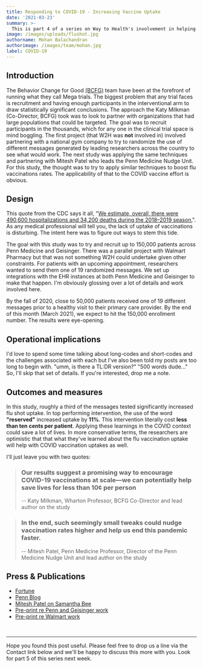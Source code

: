 ```yaml
---
title: Responding to COVID-19 - Increasing Vaccine Uptake
date: '2021-03-23'
summary: >-
  This is part 4 of a series on Way to Health's involvement in helping address the pandemic. This post focuses on the design and launch of Flu Mega Study project. The intent of this project (which was planned far before the pandemic hit us all) was to try and figure out ways to incent people to get the flu vaccine. That, in itself is a worthwhile thing but the additional benefit is perhaps informing ways by which we can increase COVID vaccine uptake. The results have been staggering with just the choice of words increasing uptake by up to 11%. 
image: /images/uploads/flushot.jpg
authorname: Mohan Balachandran
authorimage: /images/team/mohan.jpg
label: COVID-19
---
```


## Introduction
The Behavior Change for Good [(BCFG)](https://bcfg.wharton.upenn.edu/) team have been at the forefront of running what they call Mega trials. The biggest problem that any trial faces is recruitment and having enough participants in the interventional arm to draw statistically significant conclusions. The approach the Katy Milkman (Co-Director, BCFG) took was to look to partner with organizations that had large populations that could be targeted. The goal was to recruit participants in the thousands, which for any one in the clinical trial space is mind boggling. The first project (that W2H was **not** involved in) involved partnering with a national gym company to try to randomize the use of different messages generated by leading researchers across the country to see what would work. The next study was applying the same techniques and partnering with Mitesh Patel who leads the Penn Medicine Nudge Unit. For this study, the thought was to try to apply similar techniques to boost flu vaccinations rates. The applicability of that to the COVID vaccine effort is obvious.

## Design

This quote from the CDC says it all, "[We estimate, overall, there were 490,600 hospitalizations and 34,200 deaths during the 2018–2019 season.](https://www.cdc.gov/flu/about/burden/2018-2019.html)". As any medical professional will tell you, the lack of uptake of vaccinations is disturbing. The intent here was to figure out ways to stem this tide.

The goal with this study was to try and recruit up to 150,000 patients across Penn Medicine and Geisinger. There was a parallel project with Walmart Pharmacy but that was not something W2H could undertake given other constraints. For patients with an upcoming appointment, researchers wanted to send them one of 19 randomized messages. We set up integrations with the EHR instances at both Penn Medicine and Geisinger to make that happen. I'm obviously glossing over a lot of details and work involved here. 

By the fall of 2020, close to 50,000 patients received one of 19 different messages prior to a healthy visit to their primary care provider. By the end of this month (March 2021), we expect to hit the 150,000 enrollment number. The results were eye-opening. 

## Operational implications

I'd love to spend some time talking about long-codes and short-codes and the challenges associated with each but I've also been told my posts are too long to begin with. "umm, is there a TL:DR version?" "500 words dude..." So, I'll skip that set of details. If you're interested, drop me a note. 


## Outcomes and measures

In this study, roughly a third of the messages tested significantly increased flu shot uptake. In top performing intervention, the use of the word **"reserved"** increased uptake by **11%**. This intervention literally cost **less than ten cents per patient**. Applying these learnings in the COVID context could save a lot of lives. In more conservative terms, the researchers are optimistic that that what they've learned about the flu vaccination uptake will help with COVID vaccination uptakes as well. 

I'll just leave you with two quotes:

<blockquote>
<h3>Our results suggest a promising way to encourage COVID-19 vaccinations at scale—we can potentially help save lives for less than 10¢ per person</h3> 

-- Katy Milkman, Wharton Professor, BCFG Co-Director and lead author on the study
</blockquote>

<blockquote>
<h3>In the end, such seemingly small tweaks could nudge vaccination rates higher and help us end this pandemic faster.</h3> 

-- Mitesh Patel, Penn Medicine Professor, Director of the Penn Medicine Nudge Unit and lead author on the study
</blockquote>

## Press & Publications

- [Fortune](https://fortune.com/2021/02/20/covid-vaccine-rollout-getting-people-vaccinated-vaccination-rates-behavioral-nudge-wharto/)
- [Penn Blog](https://penntoday.upenn.edu/news/Penn-Behavior-Change-for-Good-strategies-boost-vaccination-rates)
- [Mitesh Patel on Samantha Bee](https://www.tbs.com/clips/what-can-be-done-to-nudge-vaccine-distribution-forward)
- [Pre-print re Penn and Geisinger work](https://papers.ssrn.com/sol3/papers.cfm?abstract_id=3780267) 
- [Pre-print re Walmart work](https://papers.ssrn.com/sol3/papers.cfm?abstract_id=3780356) 

<br/> <hr/>
Hope you found this post useful. Please feel free to drop us a line via the Contact link below and we'll be happy to discuss this more with you. Look for part 5 of this series next week. 